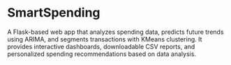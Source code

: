 # SmartSpending
A Flask-based web app that analyzes spending data, predicts future trends using ARIMA, and segments transactions with KMeans clustering. It provides interactive dashboards, downloadable CSV reports, and personalized spending recommendations based on data analysis.

